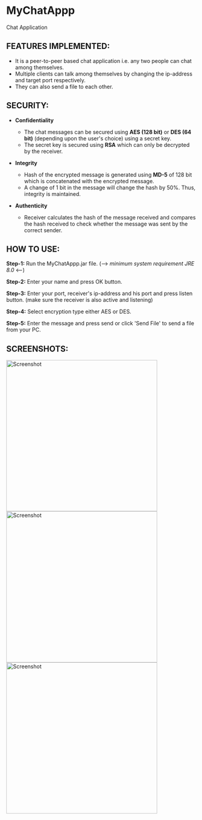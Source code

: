 # MyChatAppp
Chat Application 

## FEATURES IMPLEMENTED:
 - It is a peer-to-peer based chat application i.e. any two people can chat among themselves.
 - Multiple clients can talk among themselves by changing the ip-address and target port respectively.
 - They can also send a file to each other.

## SECURITY:
   - **Confidentiality**
      * The chat messages can be secured using **AES (128 bit)** or **DES (64 bit)** (depending upon the user's choice) using a secret key.
      * The secret key is secured using **RSA** which can only be decrypted by the receiver.

   - **Integrity**
      * Hash of the encrypted message is generated using **MD-5** of 128 bit which is concatenated with the encrypted message.
      * A change of 1 bit in the message will change the hash by 50%. Thus, integrity is maintained.
	
   - **Authenticity**
      * Receiver calculates the hash of the message received and compares the hash received to check whether the message was 		 sent by the correct sender.

## HOW TO USE:
  **Step-1:** Run the MyChatAppp.jar file. (--> _minimum system requirement JRE 8.0_ <--)
  
  **Step-2:** Enter your name and press OK button.
  
  **Step-3:** Enter your port, receiver's ip-address and his port and press listen button. (make sure the receiver is also active and 
              listening)
  
  **Step-4:** Select encryption type either AES or DES.
  
  **Step-5:** Enter the message and press send or click 'Send File' to send a file from your PC.
  
## SCREENSHOTS:
<img src="https://github.com/gargmehul10/MyChatAppp/blob/master/Screenshot_1.png" height="400" alt="Screenshot"/> 
<img src="https://github.com/gargmehul10/MyChatAppp/blob/master/Screenshot_2.png" height="400" alt="Screenshot"/>
<img src="https://github.com/gargmehul10/MyChatAppp/blob/master/Screenshot_3.png" height="400" alt="Screenshot"/> 
